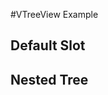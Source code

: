 #VTreeView Example

## Default Slot

<code-tab>
<template #example>
<DefaultSlotExample/>
</template>
<template #code>

```vue
<!--@include: ./components/tree-view/DefaultSlotExample.vue-->
```

</template>
</code-tab>

## Nested Tree

<code-tab>
<template #example>
<NestedTreeExample/>
</template>
<template #code>

```vue
<!--@include: ./components/tree-view/NestedTreeExample.vue-->
```

</template>
</code-tab>

<script setup lang="ts">
import codeTab from '../custom/CodeTab.vue'; 
import { defineClientComponent } from "vitepress"; 
const DefaultSlotExample = defineClientComponent(() => import("./components/tree-view/DefaultSlotExample.vue"));
const NestedTreeExample = defineClientComponent(() => import("./components/tree-view/NestedTreeExample.vue"));
</script>
